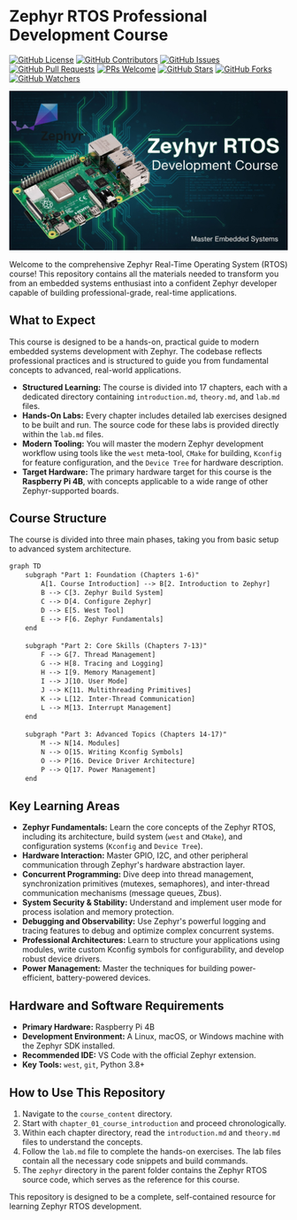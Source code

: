 # Zephyr RTOS Professional Development Course

[![GitHub License](https://img.shields.io/github/license/tinegachris/zephyr_rtos_course.svg)](https://github.com/tinegachris/zephyr_rtos_course/blob/main/LICENSE)
[![GitHub Contributors](https://img.shields.io/github/contributors/tinegachris/zephyr_rtos_course.svg)](https://github.com/tinegachris/zephyr_rtos_course/graphs/contributors)
[![GitHub Issues](https://img.shields.io/github/issues/tinegachris/zephyr_rtos_course.svg)](https://github.com/tinegachris/zephyr_rtos_course/issues)
[![GitHub Pull Requests](https://img.shields.io/github/issues-pr/tinegachris/zephyr_rtos_course.svg)](https://github.com/tinegachris/zephyr_rtos_course/pulls)
[![PRs Welcome](https://img.shields.io/badge/PRs-welcome-brightgreen.svg?style=flat-square)](http://makeapullrequest.com)
[![GitHub Stars](https://img.shields.io/github/stars/tinegachris/zephyr_rtos_course.svg?style=social&label=Star)](https://github.com/tinegachris/zephyr_rtos_course/stargazers)
[![GitHub Forks](https://img.shields.io/github/forks/tinegachris/zephyr_rtos_course.svg?style=social&label=Fork)](https://github.com/tinegachris/zephyr_rtos_course/network/members)
[![GitHub Watchers](https://img.shields.io/github/watchers/tinegachris/zephyr_rtos_course.svg?style=social&label=Watch)](https://github.com/tinegachris/zephyr_rtos_course/watchers)

![alt text](Zephyr_RTOS_Development_Course.jpg)

Welcome to the comprehensive Zephyr Real-Time Operating System (RTOS) course! This repository contains all the materials needed to transform you from an embedded systems enthusiast into a confident Zephyr developer capable of building professional-grade, real-time applications.

## What to Expect

This course is designed to be a hands-on, practical guide to modern embedded systems development with Zephyr. The codebase reflects professional practices and is structured to guide you from fundamental concepts to advanced, real-world applications.

- **Structured Learning:** The course is divided into 17 chapters, each with a dedicated directory containing `introduction.md`, `theory.md`, and `lab.md` files.
- **Hands-On Labs:** Every chapter includes detailed lab exercises designed to be built and run. The source code for these labs is provided directly within the `lab.md` files.
- **Modern Tooling:** You will master the modern Zephyr development workflow using tools like the `west` meta-tool, `CMake` for building, `Kconfig` for feature configuration, and the `Device Tree` for hardware description.
- **Target Hardware:** The primary hardware target for this course is the **Raspberry Pi 4B**, with concepts applicable to a wide range of other Zephyr-supported boards.

## Course Structure

The course is divided into three main phases, taking you from basic setup to advanced system architecture.

```mermaid
graph TD
    subgraph "Part 1: Foundation (Chapters 1-6)"
        A[1. Course Introduction] --> B[2. Introduction to Zephyr]
        B --> C[3. Zephyr Build System]
        C --> D[4. Configure Zephyr]
        D --> E[5. West Tool]
        E --> F[6. Zephyr Fundamentals]
    end
    
    subgraph "Part 2: Core Skills (Chapters 7-13)"
        F --> G[7. Thread Management]
        G --> H[8. Tracing and Logging]
        H --> I[9. Memory Management]
        I --> J[10. User Mode]
        J --> K[11. Multithreading Primitives]
        K --> L[12. Inter-Thread Communication]
        L --> M[13. Interrupt Management]
    end
    
    subgraph "Part 3: Advanced Topics (Chapters 14-17)"
        M --> N[14. Modules]
        N --> O[15. Writing Kconfig Symbols]
        O --> P[16. Device Driver Architecture]
        P --> Q[17. Power Management]
    end
```

## Key Learning Areas

- **Zephyr Fundamentals:** Learn the core concepts of the Zephyr RTOS, including its architecture, build system (`west` and `CMake`), and configuration systems (`Kconfig` and `Device Tree`).
- **Hardware Interaction:** Master GPIO, I2C, and other peripheral communication through Zephyr's hardware abstraction layer.
- **Concurrent Programming:** Dive deep into thread management, synchronization primitives (mutexes, semaphores), and inter-thread communication mechanisms (message queues, Zbus).
- **System Security & Stability:** Understand and implement user mode for process isolation and memory protection.
- **Debugging and Observability:** Use Zephyr's powerful logging and tracing features to debug and optimize complex concurrent systems.
- **Professional Architectures:** Learn to structure your applications using modules, write custom Kconfig symbols for configurability, and develop robust device drivers.
- **Power Management:** Master the techniques for building power-efficient, battery-powered devices.

## Hardware and Software Requirements

- **Primary Hardware:** Raspberry Pi 4B
- **Development Environment:** A Linux, macOS, or Windows machine with the Zephyr SDK installed.
- **Recommended IDE:** VS Code with the official Zephyr extension.
- **Key Tools:** `west`, `git`, Python 3.8+

## How to Use This Repository

1.  Navigate to the `course_content` directory.
2.  Start with `chapter_01_course_introduction` and proceed chronologically.
3.  Within each chapter directory, read the `introduction.md` and `theory.md` files to understand the concepts.
4.  Follow the `lab.md` file to complete the hands-on exercises. The lab files contain all the necessary code snippets and build commands.
5.  The `zephyr` directory in the parent folder contains the Zephyr RTOS source code, which serves as the reference for this course.

This repository is designed to be a complete, self-contained resource for learning Zephyr RTOS development.